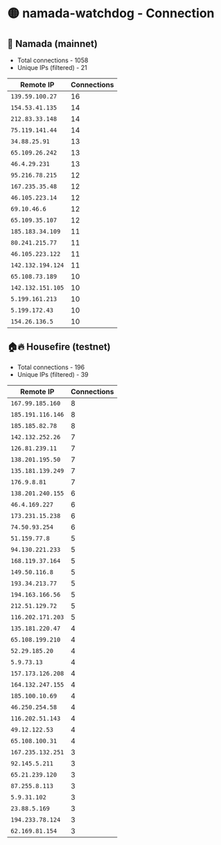 # 🟡 namada-watchdog - Connection

## 🚀 Namada (mainnet)
- Total connections - 1058
- Unique IPs (filtered) - 21

| Remote IP | Connections |
|-----------|-------------|
| `139.59.100.27` | 16 |
| `154.53.41.135` | 14 |
| `212.83.33.148` | 14 |
| `75.119.141.44` | 14 |
| `34.88.25.91` | 13 |
| `65.109.26.242` | 13 |
| `46.4.29.231` | 13 |
| `95.216.78.215` | 12 |
| `167.235.35.48` | 12 |
| `46.105.223.14` | 12 |
| `69.10.46.6` | 12 |
| `65.109.35.107` | 12 |
| `185.183.34.109` | 11 |
| `80.241.215.77` | 11 |
| `46.105.223.122` | 11 |
| `142.132.194.124` | 11 |
| `65.108.73.189` | 10 |
| `142.132.151.105` | 10 |
| `5.199.161.213` | 10 |
| `5.199.172.43` | 10 |
| `154.26.136.5` | 10 |

## 🏠🔥 Housefire (testnet)

- Total connections - 196
- Unique IPs (filtered) - 39

| Remote IP | Connections |
|-----------|-------------|
| `167.99.185.160` | 8 |
| `185.191.116.146` | 8 |
| `185.185.82.78` | 8 |
| `142.132.252.26` | 7 |
| `126.81.239.11` | 7 |
| `138.201.195.50` | 7 |
| `135.181.139.249` | 7 |
| `176.9.8.81` | 7 |
| `138.201.240.155` | 6 |
| `46.4.169.227` | 6 |
| `173.231.15.238` | 6 |
| `74.50.93.254` | 6 |
| `51.159.77.8` | 5 |
| `94.130.221.233` | 5 |
| `168.119.37.164` | 5 |
| `149.50.116.8` | 5 |
| `193.34.213.77` | 5 |
| `194.163.166.56` | 5 |
| `212.51.129.72` | 5 |
| `116.202.171.203` | 5 |
| `135.181.220.47` | 4 |
| `65.108.199.210` | 4 |
| `52.29.185.20` | 4 |
| `5.9.73.13` | 4 |
| `157.173.126.208` | 4 |
| `164.132.247.155` | 4 |
| `185.100.10.69` | 4 |
| `46.250.254.58` | 4 |
| `116.202.51.143` | 4 |
| `49.12.122.53` | 4 |
| `65.108.100.31` | 4 |
| `167.235.132.251` | 3 |
| `92.145.5.211` | 3 |
| `65.21.239.120` | 3 |
| `87.255.8.113` | 3 |
| `5.9.31.102` | 3 |
| `23.88.5.169` | 3 |
| `194.233.78.124` | 3 |
| `62.169.81.154` | 3 |

